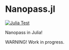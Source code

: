 # Nanopass.jl

[![Julia Test](https://github.com/dannypsnl/Nanopass.jl/actions/workflows/julia-test.yml/badge.svg)](https://github.com/dannypsnl/Nanopass.jl/actions/workflows/julia-test.yml)

Nanopass in Julia!

WARNING! Work in progress.

